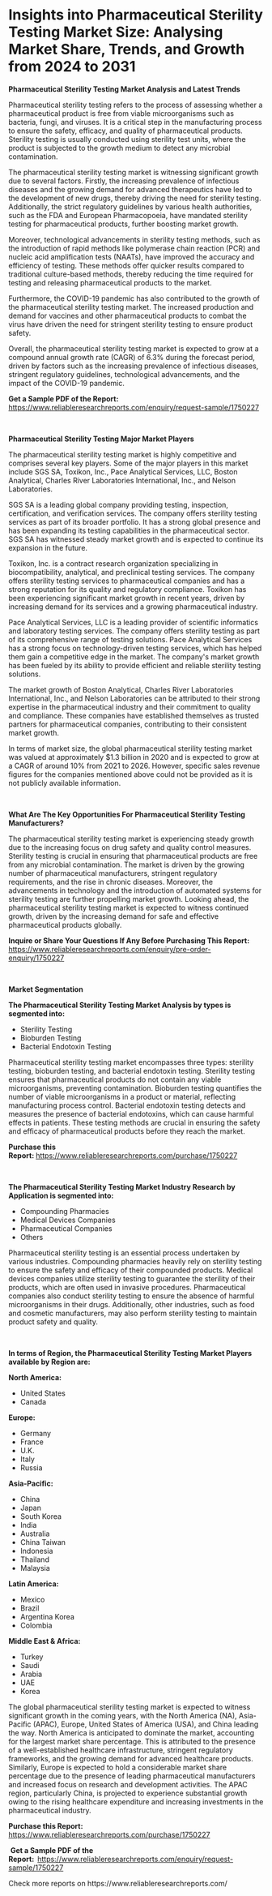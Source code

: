 <p><h1>Insights into Pharmaceutical Sterility Testing Market Size: Analysing Market Share, Trends, and Growth from 2024 to 2031</h1></p><p><strong>Pharmaceutical Sterility Testing Market Analysis and Latest Trends</strong></p>
<p><p>Pharmaceutical sterility testing refers to the process of assessing whether a pharmaceutical product is free from viable microorganisms such as bacteria, fungi, and viruses. It is a critical step in the manufacturing process to ensure the safety, efficacy, and quality of pharmaceutical products. Sterility testing is usually conducted using sterility test units, where the product is subjected to the growth medium to detect any microbial contamination.</p><p>The pharmaceutical sterility testing market is witnessing significant growth due to several factors. Firstly, the increasing prevalence of infectious diseases and the growing demand for advanced therapeutics have led to the development of new drugs, thereby driving the need for sterility testing. Additionally, the strict regulatory guidelines by various health authorities, such as the FDA and European Pharmacopoeia, have mandated sterility testing for pharmaceutical products, further boosting market growth.</p><p>Moreover, technological advancements in sterility testing methods, such as the introduction of rapid methods like polymerase chain reaction (PCR) and nucleic acid amplification tests (NAATs), have improved the accuracy and efficiency of testing. These methods offer quicker results compared to traditional culture-based methods, thereby reducing the time required for testing and releasing pharmaceutical products to the market.</p><p>Furthermore, the COVID-19 pandemic has also contributed to the growth of the pharmaceutical sterility testing market. The increased production and demand for vaccines and other pharmaceutical products to combat the virus have driven the need for stringent sterility testing to ensure product safety.</p><p>Overall, the pharmaceutical sterility testing market is expected to grow at a compound annual growth rate (CAGR) of 6.3% during the forecast period, driven by factors such as the increasing prevalence of infectious diseases, stringent regulatory guidelines, technological advancements, and the impact of the COVID-19 pandemic.</p></p>
<p><strong>Get a Sample PDF of the Report:&nbsp;</strong> <a href="https://www.reliableresearchreports.com/enquiry/request-sample/1750227">https://www.reliableresearchreports.com/enquiry/request-sample/1750227</a></p>
<p>&nbsp;</p>
<p><strong>Pharmaceutical Sterility Testing Major Market Players</strong></p>
<p><p>The pharmaceutical sterility testing market is highly competitive and comprises several key players. Some of the major players in this market include SGS SA, Toxikon, Inc., Pace Analytical Services, LLC, Boston Analytical, Charles River Laboratories International, Inc., and Nelson Laboratories.</p><p>SGS SA is a leading global company providing testing, inspection, certification, and verification services. The company offers sterility testing services as part of its broader portfolio. It has a strong global presence and has been expanding its testing capabilities in the pharmaceutical sector. SGS SA has witnessed steady market growth and is expected to continue its expansion in the future.</p><p>Toxikon, Inc. is a contract research organization specializing in biocompatibility, analytical, and preclinical testing services. The company offers sterility testing services to pharmaceutical companies and has a strong reputation for its quality and regulatory compliance. Toxikon has been experiencing significant market growth in recent years, driven by increasing demand for its services and a growing pharmaceutical industry.</p><p>Pace Analytical Services, LLC is a leading provider of scientific informatics and laboratory testing services. The company offers sterility testing as part of its comprehensive range of testing solutions. Pace Analytical Services has a strong focus on technology-driven testing services, which has helped them gain a competitive edge in the market. The company's market growth has been fueled by its ability to provide efficient and reliable sterility testing solutions.</p><p>The market growth of Boston Analytical, Charles River Laboratories International, Inc., and Nelson Laboratories can be attributed to their strong expertise in the pharmaceutical industry and their commitment to quality and compliance. These companies have established themselves as trusted partners for pharmaceutical companies, contributing to their consistent market growth.</p><p>In terms of market size, the global pharmaceutical sterility testing market was valued at approximately $1.3 billion in 2020 and is expected to grow at a CAGR of around 10% from 2021 to 2026. However, specific sales revenue figures for the companies mentioned above could not be provided as it is not publicly available information.</p></p>
<p>&nbsp;</p>
<p><strong>What Are The Key Opportunities For Pharmaceutical Sterility Testing Manufacturers?</strong></p>
<p><p>The pharmaceutical sterility testing market is experiencing steady growth due to the increasing focus on drug safety and quality control measures. Sterility testing is crucial in ensuring that pharmaceutical products are free from any microbial contamination. The market is driven by the growing number of pharmaceutical manufacturers, stringent regulatory requirements, and the rise in chronic diseases. Moreover, the advancements in technology and the introduction of automated systems for sterility testing are further propelling market growth. Looking ahead, the pharmaceutical sterility testing market is expected to witness continued growth, driven by the increasing demand for safe and effective pharmaceutical products globally.</p></p>
<p><strong>Inquire or Share Your Questions If Any Before Purchasing This Report:</strong> <a href="https://www.reliableresearchreports.com/enquiry/pre-order-enquiry/1750227">https://www.reliableresearchreports.com/enquiry/pre-order-enquiry/1750227</a></p>
<p>&nbsp;</p>
<p><strong>Market Segmentation</strong></p>
<p><strong>The Pharmaceutical Sterility Testing Market Analysis by types is segmented into:</strong></p>
<p><ul><li>Sterility Testing</li><li>Bioburden Testing</li><li>Bacterial Endotoxin Testing</li></ul></p>
<p><p>Pharmaceutical sterility testing market encompasses three types: sterility testing, bioburden testing, and bacterial endotoxin testing. Sterility testing ensures that pharmaceutical products do not contain any viable microorganisms, preventing contamination. Bioburden testing quantifies the number of viable microorganisms in a product or material, reflecting manufacturing process control. Bacterial endotoxin testing detects and measures the presence of bacterial endotoxins, which can cause harmful effects in patients. These testing methods are crucial in ensuring the safety and efficacy of pharmaceutical products before they reach the market.</p></p>
<p><strong>Purchase this Report:&nbsp;</strong><a href="https://www.reliableresearchreports.com/purchase/1750227">https://www.reliableresearchreports.com/purchase/1750227</a></p>
<p>&nbsp;</p>
<p><strong>The Pharmaceutical Sterility Testing Market Industry Research by Application is segmented into:</strong></p>
<p><ul><li>Compounding Pharmacies</li><li>Medical Devices Companies</li><li>Pharmaceutical Companies</li><li>Others</li></ul></p>
<p><p>Pharmaceutical sterility testing is an essential process undertaken by various industries. Compounding pharmacies heavily rely on sterility testing to ensure the safety and efficacy of their compounded products. Medical devices companies utilize sterility testing to guarantee the sterility of their products, which are often used in invasive procedures. Pharmaceutical companies also conduct sterility testing to ensure the absence of harmful microorganisms in their drugs. Additionally, other industries, such as food and cosmetic manufacturers, may also perform sterility testing to maintain product safety and quality.</p></p>
<p>&nbsp;</p>
<p><strong>In terms of Region, the Pharmaceutical Sterility Testing Market Players available by Region are:</strong></p>
<p>
    <p> <strong> North America: </strong>
        <ul>
            <li>United States</li>
            <li>Canada</li>
        </ul>
        </p> 
    <p> <strong> Europe: </strong>
        <ul>
            <li>Germany</li>
            <li>France</li>
            <li>U.K.</li>
            <li>Italy</li>
            <li>Russia</li>
        </ul>
        </p> 
    <p> <strong> Asia-Pacific: </strong>
        <ul>
            <li>China</li>
            <li>Japan</li>
            <li>South Korea</li>
            <li>India</li>
            <li>Australia</li>
            <li>China Taiwan</li>
            <li>Indonesia</li>
            <li>Thailand</li>
            <li>Malaysia</li>
        </ul>
        </p> 
    <p> <strong> Latin America: </strong>
        <ul>
            <li>Mexico</li>
            <li>Brazil</li>
            <li>Argentina Korea</li>
            <li>Colombia</li>
        </ul>
        </p> 
    <p> <strong> Middle East & Africa: </strong>
        <ul>
            <li>Turkey</li>
            <li>Saudi</li>
            <li>Arabia</li>
            <li>UAE</li>
            <li>Korea</li>
        </ul>
    </p>
    </p>
<p><p>The global pharmaceutical sterility testing market is expected to witness significant growth in the coming years, with the North America (NA), Asia-Pacific (APAC), Europe, United States of America (USA), and China leading the way. North America is anticipated to dominate the market, accounting for the largest market share percentage. This is attributed to the presence of a well-established healthcare infrastructure, stringent regulatory frameworks, and the growing demand for advanced healthcare products. Similarly, Europe is expected to hold a considerable market share percentage due to the presence of leading pharmaceutical manufacturers and increased focus on research and development activities. The APAC region, particularly China, is projected to experience substantial growth owing to the rising healthcare expenditure and increasing investments in the pharmaceutical industry.</p></p>
<p><strong>Purchase this Report: </strong><a href="https://www.reliableresearchreports.com/purchase/1750227">https://www.reliableresearchreports.com/purchase/1750227</a></p>
<p>&nbsp;<strong>Get a Sample PDF of the Report:&nbsp;&nbsp;</strong><a href="https://www.reliableresearchreports.com/enquiry/request-sample/1750227">https://www.reliableresearchreports.com/enquiry/request-sample/1750227</a></p>
<p><strong></strong></p>
<p>Check more reports on https://www.reliableresearchreports.com/</p>